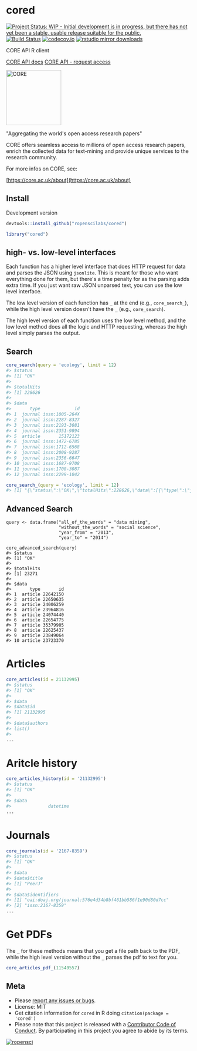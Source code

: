 cored
=====



[![Project Status: WIP - Initial development is in progress, but there has not yet been a stable, usable release suitable for the public.](http://www.repostatus.org/badges/latest/wip.svg)](http://www.repostatus.org/#wip)
[![Build Status](https://travis-ci.org/ropenscilabs/cored.svg?branch=master)](https://travis-ci.org/ropenscilabs/cored)
[![codecov.io](https://codecov.io/github/ropenscilabs/cored/coverage.svg?branch=master)](https://codecov.io/github/ropenscilabs/cored?branch=master)
[![rstudio mirror downloads](https://cranlogs.r-pkg.org/badges/cored)](https://github.com/metacran/cranlogs.app)

CORE API R client

[CORE API docs](https://core.ac.uk/docs/)
[CORE API - request access](https://core.ac.uk/api-keys/register)

<a href="https://core.ac.uk">
<img src="https://core.ac.uk/resources/corelogo_hires.png" width="150" 
alt="CORE">
</a>

"Aggregating the world's open access research papers"

CORE offers seamless access to millions of open access research papers, enrich 
the collected data for text-mining and provide unique services to the research 
community.

For more infos on CORE, see:

[https://core.ac.uk/about](https://core.ac.uk/about)

## Install

Development version


```r
devtools::install_github("ropenscilabs/cored")
```


```r
library("cored")
```

## high- vs. low-level interfaces

Each function has a higher level interface that does HTTP request for data and parses
the JSON using `jsonlite`. This is meant for those who want everything done for them,
but there's a time penalty for as the parsing adds extra time. If you just want raw JSON
unparsed text, you can use the low level interface. 

The low level version of each function has `_` at the end (e.g., `core_search_`), while the 
high level version doesn't have the `_` (e.g., `core_search`). 

The high level version of each function uses the low level method, and the low level method 
does all the logic and HTTP requesting, whereas the high level simply parses the output.

## Search


```r
core_search(query = 'ecology', limit = 12)
#> $status
#> [1] "OK"
#> 
#> $totalHits
#> [1] 228626
#> 
#> $data
#>       type             id
#> 1  journal issn:1005-264X
#> 2  journal issn:2287-8327
#> 3  journal issn:2193-3081
#> 4  journal issn:2351-9894
#> 5  article       15172123
#> 6  journal issn:1472-6785
#> 7  journal issn:1712-6568
#> 8  journal issn:2008-9287
#> 9  journal issn:2356-6647
#> 10 journal issn:1687-9708
#> 11 journal issn:1708-3087
#> 12 journal issn:2299-1042
```


```r
core_search_(query = 'ecology', limit = 12)
#> [1] "{\"status\":\"OK\",\"totalHits\":228626,\"data\":[{\"type\":\"journal\",\"id\":\"issn:1005-264X\"},{\"type\":\"journal\",\"id\":\"issn:2287-8327\"},{\"type\":\"journal\",\"id\":\"issn:2193-3081\"},{\"type\":\"journal\",\"id\":\"issn:2351-9894\"},{\"type\":\"article\",\"id\":\"15172123\"},{\"type\":\"journal\",\"id\":\"issn:1472-6785\"},{\"type\":\"journal\",\"id\":\"issn:1712-6568\"},{\"type\":\"journal\",\"id\":\"issn:2008-9287\"},{\"type\":\"journal\",\"id\":\"issn:2356-6647\"},{\"type\":\"journal\",\"id\":\"issn:1687-9708\"},{\"type\":\"journal\",\"id\":\"issn:1708-3087\"},{\"type\":\"journal\",\"id\":\"issn:2299-1042\"}]}"
```

## Advanced Search

```{r}
query <- data.frame("all_of_the_words" = "data mining", 
                    "without_the_words" = "social science", 
                    "year_from" = "2013", 
                    "year_to" = "2014")

core_advanced_search(query)
#> $status
#> [1] "OK"
#> 
#> $totalHits
#> [1] 23271
#> 
#> $data
#>       type       id
#> 1  article 22642150
#> 2  article 22650635
#> 3  article 24006259
#> 4  article 23964816
#> 5  article 24074440
#> 6  article 22654775
#> 7  article 35379905
#> 8  article 22625437
#> 9  article 23849064
#> 10 article 23723370
```

# Articles


```r
core_articles(id = 21132995)
#> $status
#> [1] "OK"
#> 
#> $data
#> $data$id
#> [1] 21132995
#> 
#> $data$authors
#> list()
#> 
...
```

# Aritcle history


```r
core_articles_history(id = '21132995')
#> $status
#> [1] "OK"
#> 
#> $data
#>              datetime
...
```

# Journals


```r
core_journals(id = '2167-8359')
#> $status
#> [1] "OK"
#> 
#> $data
#> $data$title
#> [1] "PeerJ"
#> 
#> $data$identifiers
#> [1] "oai:doaj.org/journal:576e4d34b8bf461bb586f1e90d80d7cc"
#> [2] "issn:2167-8359"                                       
...
```

# Get PDFs

The `_` for these methods means that you get a file path back to the PDF, while the 
high level version without the `_` parses the pdf to text for you.


```r
core_articles_pdf_(11549557)
```

## Meta

* Please [report any issues or bugs](https://github.com/ropenscilabs/cored/issues).
* License: MIT
* Get citation information for `cored` in R doing `citation(package = 'cored')`
* Please note that this project is released with a [Contributor Code of Conduct](CONDUCT.md). By participating in this project you agree to abide by its terms.

[![ropensci](https://ropensci.org/public_images/github_footer.png)](https://ropensci.org)
